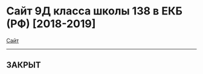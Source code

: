 # Сайт 9Д класса школы 138 в ЕКБ (РФ) [2018-2019]

[Сайт](https://aquacomp.github.io/9d-klass.github.io/)

---

## **ЗАКРЫТ**
